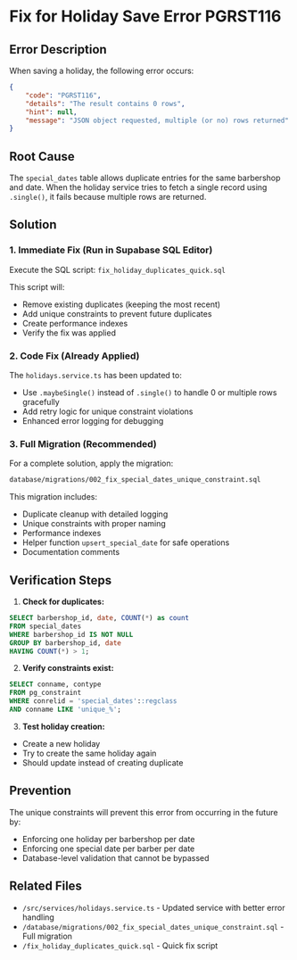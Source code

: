 # Fix for Holiday Save Error PGRST116

## Error Description
When saving a holiday, the following error occurs:
```json
{
    "code": "PGRST116",
    "details": "The result contains 0 rows",
    "hint": null,
    "message": "JSON object requested, multiple (or no) rows returned"
}
```

## Root Cause
The `special_dates` table allows duplicate entries for the same barbershop and date. When the holiday service tries to fetch a single record using `.single()`, it fails because multiple rows are returned.

## Solution

### 1. Immediate Fix (Run in Supabase SQL Editor)

Execute the SQL script: `fix_holiday_duplicates_quick.sql`

This script will:
- Remove existing duplicates (keeping the most recent)
- Add unique constraints to prevent future duplicates
- Create performance indexes
- Verify the fix was applied

### 2. Code Fix (Already Applied)

The `holidays.service.ts` has been updated to:
- Use `.maybeSingle()` instead of `.single()` to handle 0 or multiple rows gracefully
- Add retry logic for unique constraint violations
- Enhanced error logging for debugging

### 3. Full Migration (Recommended)

For a complete solution, apply the migration:
```bash
database/migrations/002_fix_special_dates_unique_constraint.sql
```

This migration includes:
- Duplicate cleanup with detailed logging
- Unique constraints with proper naming
- Performance indexes
- Helper function `upsert_special_date` for safe operations
- Documentation comments

## Verification Steps

1. **Check for duplicates:**
```sql
SELECT barbershop_id, date, COUNT(*) as count
FROM special_dates
WHERE barbershop_id IS NOT NULL
GROUP BY barbershop_id, date
HAVING COUNT(*) > 1;
```

2. **Verify constraints exist:**
```sql
SELECT conname, contype 
FROM pg_constraint 
WHERE conrelid = 'special_dates'::regclass
AND conname LIKE 'unique_%';
```

3. **Test holiday creation:**
- Create a new holiday
- Try to create the same holiday again
- Should update instead of creating duplicate

## Prevention

The unique constraints will prevent this error from occurring in the future by:
- Enforcing one holiday per barbershop per date
- Enforcing one special date per barber per date
- Database-level validation that cannot be bypassed

## Related Files
- `/src/services/holidays.service.ts` - Updated service with better error handling
- `/database/migrations/002_fix_special_dates_unique_constraint.sql` - Full migration
- `/fix_holiday_duplicates_quick.sql` - Quick fix script